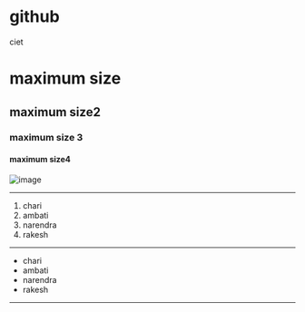 # github

ciet
# maximum size
## maximum size2
### maximum size 3
#### maximum size4
![image](https://img.deusm.com/darkreading/1331840_Slideshow/Slide1CoverArt.jpg)
***
1. chari
2. ambati
3. narendra
4. rakesh
***
- chari
- ambati
- narendra
- rakesh
***


